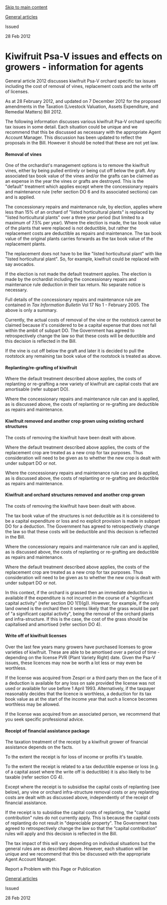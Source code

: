 [Skip to main content](#main-content-tt)

[General articles](/publications#f-ttTypeFacet=General%20articles&sort=%40irscttissuedatetime%20descending&numberOfResults=25)

Issued

28 Feb 2012

Kiwifruit Psa-V issues and effects on growers - information for agents
======================================================================

General article 2012 discusses kiwifruit Psa-V orchard specific tax issues including the cost of removal of vines, replacement costs and the write off of licenses.

As at 28 February 2012, and updated on 7 December 2012 for the proposed amendments in the Taxation (Livestock Valuation, Assets Expenditure, and Remedial Matters) Bill 2012.

The following information discusses various kiwifruit Psa-V orchard specific tax issues in some detail. Each situation could be unique and we recommend that this be discussed as necessary with the appropriate Agent Account Manager. This discussion has been updated to reflect the proposals in the Bill. However it should be noted that these are not yet law.

#### Removal of vines

One of the orchardist's management options is to remove the kiwifruit vines, either by being pulled entirely or being cut off below the graft. Any associated tax book value of the vines and/or the grafts can be claimed as an expense in the year the vines or grafts are destroyed. This is the "default" treatment which applies except where the concessionary repairs and maintenance rule (refer section DO 6 and its associated sections) can and is applied.

The concessionary repairs and maintenance rule, by election, applies where less than 15% of an orchard of "listed horticultural plants" is replaced by "listed horticultural plants" over a three year period (but limited to a maximum of 7.5% per year). Where the election is made, the tax book value of the plants that were replaced is not deductible, but rather the replacement costs are deductible as repairs and maintenance. The tax book value of the original plants carries forwards as the tax book value of the replacement plants.

The replacement does not have to be like "listed horticultural plant" with like "listed horticultural plant". So, for example, kiwifruit could be replaced with say avocados.

If the election is not made the default treatment applies. The election is made by the orchardist including the concessionary repairs and maintenance rule deduction in their tax return. No separate notice is necessary.

Full details of the concessionary repairs and maintenance rule are contained in _Tax Information Bulletin_ Vol 17 No 1 - February 2005. The above is only a summary.

Currently, the actual costs of removal of the vine or the rootstock cannot be claimed because it's considered to be a capital expense that does not fall within the ambit of subpart DO. The Government has agreed to retrospectively change the law so that these costs will be deductible and this decision is reflected in the Bill.

If the vine is cut off below the graft and later it is decided to pull the rootstock any remaining tax book value of the rootstock is treated as above.

#### Replanting/re-grafting of kiwifruit

Where the default treatment described above applies, the costs of replanting or re-grafting a new variety of kiwifruit are capital costs that are amortisable (refer subpart DO).

Where the concessionary repairs and maintenance rule can and is applied, as is discussed above, the costs of replanting or re-grafting are deductible as repairs and maintenance.

#### Kiwifruit removed and another crop grown using existing orchard structures

The costs of removing the kiwifruit have been dealt with above.

Where the default treatment described above applies, the costs of the replacement crop are treated as a new crop for tax purposes. Thus consideration will need to be given as to whether the new crop is dealt with under subpart DO or not.

Where the concessionary repairs and maintenance rule can and is applied, as is discussed above, the costs of replanting or re-grafting are deductible as repairs and maintenance.

#### Kiwifruit and orchard structures removed and another crop grown

The costs of removing the kiwifruit have been dealt with above.

The tax book value of the structures is not deductible as it is considered to be a capital expenditure or loss and no explicit provision is made in subpart DO for a deduction. The Government has agreed to retrospectively change the law so that these costs will be deductible and this decision is reflected in the Bill.

Where the concessionary repairs and maintenance rule can and is applied, as is discussed above, the costs of replanting or re-grafting are deductible as repairs and maintenance.

Where the default treatment described above applies, the costs of the replacement crop are treated as a new crop for tax purposes. Thus consideration will need to be given as to whether the new crop is dealt with under subpart DO or not.

In this context, if the orchard is grassed then an immediate deduction is available if the expenditure is not incurred in the course of a "significant capital activity" (refer section DO 1(1)(g)). However, for example, if the only land owned is the orchard then it seems likely that the grass would be part of "a significant capital activity", being the removal of the orchard plants and infra-structure. If this is the case, the cost of the grass should be capitalised and amortised (refer section DO 4).

#### Write off of kiwifruit licenses

Over the last few years many growers have purchased licenses to grow varieties of kiwifruit. These are able to be amortised over a period of time - depending on the license PVR (Plant Variety Right) date. Given the Psa-V issues, these licences may now be worth a lot less or may even be worthless.

If the license was acquired from Zespri or a third party then on the face of it a deduction is available for any loss on sale provided the license was not used or available for use before 1 April 1993. Alternatively, if the taxpayer reasonably decides that the licence is worthless, a deduction for its tax book value as at the start of the income year that such a licence becomes worthless may be allowed.

If the license was acquired from an associated person, we recommend that you seek specific professional advice.

#### Receipt of financial assistance package

The taxation treatment of the receipt by a kiwifruit grower of financial assistance depends on the facts.

To the extent the receipt is for loss of income or profits it's taxable.

To the extent the receipt is related to a tax deductible expense or loss (e.g. of a capital asset where the write off is deductible) it is also likely to be taxable (refer section CG 4).

Except where the receipt is to subsidise the capital costs of replanting (see below), any vine or orchard infra-structure removal costs or any replanting costs are dealt with as discussed above, independently of the receipt of financial assistance.

If the receipt is to subsidise the capital costs of replanting, the "capital contribution" rules do not currently apply. This is because the capital costs of replanting do not result in "depreciable property". The Government has agreed to retrospectively change the law so that the “capital contribution” rules will apply and this decision is reflected in the Bill.

The tax impact of this will vary depending on individual situations but the general rules are as described above. However, each situation will be unique and we recommend that this be discussed with the appropriate Agent Account Manager.

Report a Problem with this Page or Publication

[General articles](/publications#f-ttTypeFacet=General%20articles&sort=%40irscttissuedatetime%20descending&numberOfResults=25)

Issued

28 Feb 2012